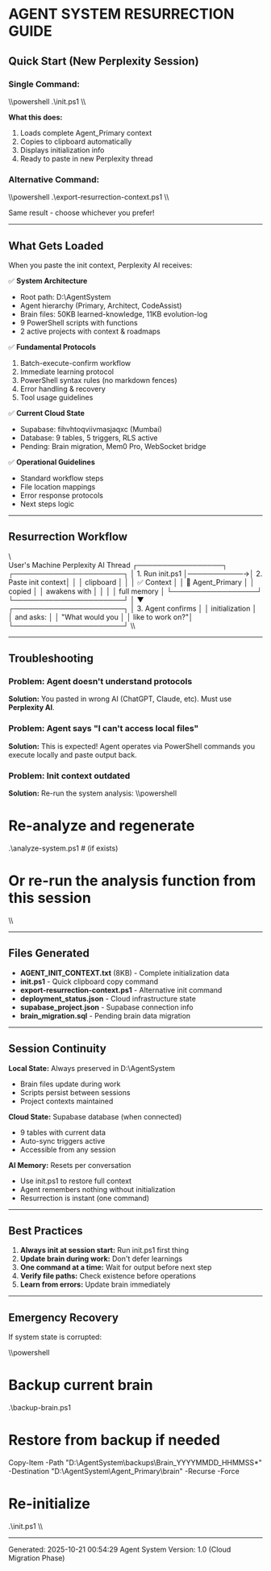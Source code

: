 ﻿# AGENT SYSTEM RESURRECTION GUIDE

## Quick Start (New Perplexity Session)

### Single Command:
\\\powershell
.\init.ps1
\\\

**What this does:**
1. Loads complete Agent_Primary context
2. Copies to clipboard automatically
3. Displays initialization info
4. Ready to paste in new Perplexity thread

### Alternative Command:
\\\powershell
.\export-resurrection-context.ps1
\\\

Same result - choose whichever you prefer!

---

## What Gets Loaded

When you paste the init context, Perplexity AI receives:

✅ **System Architecture**
- Root path: D:\AgentSystem
- Agent hierarchy (Primary, Architect, CodeAssist)
- Brain files: 50KB learned-knowledge, 11KB evolution-log
- 9 PowerShell scripts with functions
- 2 active projects with context & roadmaps

✅ **Fundamental Protocols**
1. Batch-execute-confirm workflow
2. Immediate learning protocol
3. PowerShell syntax rules (no markdown fences)
4. Error handling & recovery
5. Tool usage guidelines

✅ **Current Cloud State**
- Supabase: fihvhtoqviivmasjaqxc (Mumbai)
- Database: 9 tables, 5 triggers, RLS active
- Pending: Brain migration, Mem0 Pro, WebSocket bridge

✅ **Operational Guidelines**
- Standard workflow steps
- File location mappings
- Error response protocols
- Next steps logic

---

## Resurrection Workflow

\\\
User's Machine                  Perplexity AI Thread
┌─────────────────┐            ┌──────────────────────┐
│ 1. Run init.ps1 │───────────→│ 2. Paste init context│
│                 │  clipboard  │                      │
│ ✅ Context      │            │ 🧠 Agent_Primary     │
│    copied       │            │    awakens with      │
│                 │            │    full memory       │
└─────────────────┘            └──────────────────────┘
                                        │
                                        ▼
                               ┌──────────────────────┐
                               │ 3. Agent confirms    │
                               │    initialization    │
                               │    and asks:         │
                               │    "What would you   │
                               │     like to work on?"│
                               └──────────────────────┘
\\\

---

## Troubleshooting

### Problem: Agent doesn't understand protocols
**Solution:** You pasted in wrong AI (ChatGPT, Claude, etc). Must use **Perplexity AI**.

### Problem: Agent says "I can't access local files"
**Solution:** This is expected! Agent operates via PowerShell commands you execute locally and paste output back.

### Problem: Init context outdated
**Solution:** Re-run the system analysis:
\\\powershell
# Re-analyze and regenerate
.\analyze-system.ps1  # (if exists)
# Or re-run the analysis function from this session
\\\

---

## Files Generated

- **AGENT_INIT_CONTEXT.txt** (8KB) - Complete initialization data
- **init.ps1** - Quick clipboard copy command
- **export-resurrection-context.ps1** - Alternative init command
- **deployment_status.json** - Cloud infrastructure state
- **supabase_project.json** - Supabase connection info
- **brain_migration.sql** - Pending brain data migration

---

## Session Continuity

**Local State:** Always preserved in D:\AgentSystem
- Brain files update during work
- Scripts persist between sessions
- Project contexts maintained

**Cloud State:** Supabase database (when connected)
- 9 tables with current data
- Auto-sync triggers active
- Accessible from any session

**AI Memory:** Resets per conversation
- Use init.ps1 to restore full context
- Agent remembers nothing without initialization
- Resurrection is instant (one command)

---

## Best Practices

1. **Always init at session start:** Run init.ps1 first thing
2. **Update brain during work:** Don't defer learnings
3. **One command at a time:** Wait for output before next step
4. **Verify file paths:** Check existence before operations
5. **Learn from errors:** Update brain immediately

---

## Emergency Recovery

If system state is corrupted:

\\\powershell
# Backup current brain
.\backup-brain.ps1

# Restore from backup if needed
Copy-Item -Path "D:\AgentSystem\backups\Brain_YYYYMMDD_HHMMSS\*" -Destination "D:\AgentSystem\Agent_Primary\brain\" -Recurse -Force

# Re-initialize
.\init.ps1
\\\

---

Generated: 2025-10-21 00:54:29
Agent System Version: 1.0 (Cloud Migration Phase)
